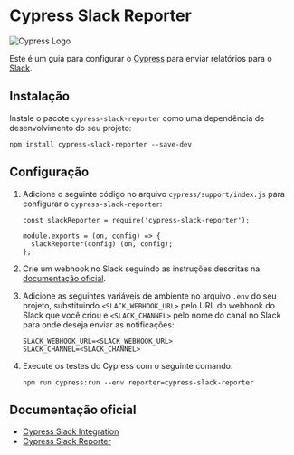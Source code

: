 # Cypress Slack Reporter

![Cypress Logo](https://docs.cypress.io/img/logo/cypress-io-bg.png)

Este é um guia para configurar o [Cypress](https://www.cypress.io/) para enviar relatórios para o [Slack](https://slack.com/).

## Instalação

Instale o pacote `cypress-slack-reporter` como uma dependência de desenvolvimento do seu projeto:

```
npm install cypress-slack-reporter --save-dev
```

## Configuração

1. Adicione o seguinte código no arquivo `cypress/support/index.js` para configurar o `cypress-slack-reporter`:

   ```
   const slackReporter = require('cypress-slack-reporter');

   module.exports = (on, config) => {
     slackReporter(config) (on, config);
   };
   ```

2. Crie um webhook no Slack seguindo as instruções descritas na [documentação oficial](https://api.slack.com/messaging/webhooks).

3. Adicione as seguintes variáveis de ambiente no arquivo `.env` do seu projeto, substituindo `<SLACK_WEBHOOK_URL>` pelo URL do webhook do Slack que você criou e `<SLACK_CHANNEL>` pelo nome do canal no Slack para onde deseja enviar as notificações:

   ```
   SLACK_WEBHOOK_URL=<SLACK_WEBHOOK_URL>
   SLACK_CHANNEL=<SLACK_CHANNEL>
   ```

4. Execute os testes do Cypress com o seguinte comando:

   ```
   npm run cypress:run --env reporter=cypress-slack-reporter
   ```

## Documentação oficial

- [Cypress Slack Integration](https://docs.cypress.io/guides/cloud/slack-integration)
- [Cypress Slack Reporter](https://www.npmjs.com/package/cypress-slack-reporter)
